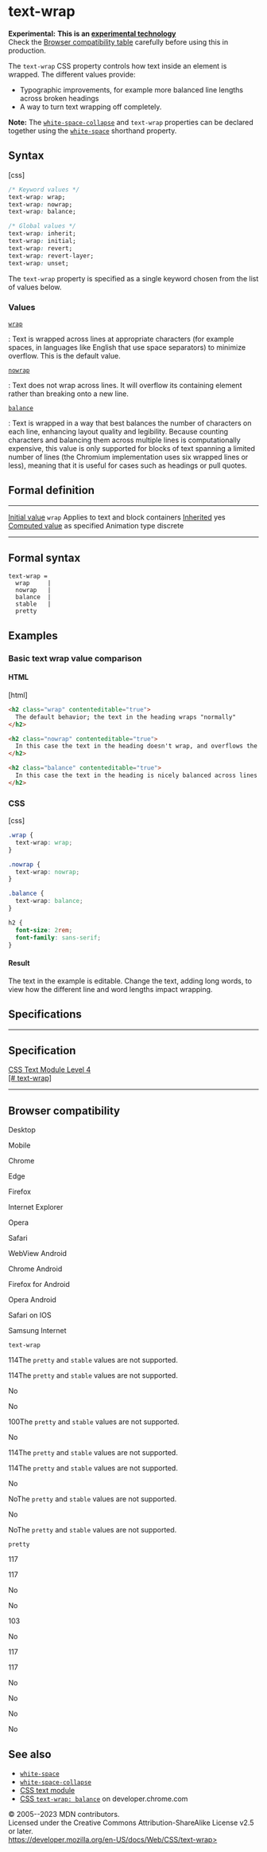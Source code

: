 text-wrap
=========

**Experimental:** **This is an [experimental
technology](https://developer.mozilla.org/en-US/docs/MDN/Writing_guidelines/Experimental_deprecated_obsolete#experimental)**\
Check the [Browser compatibility table](#browser_compatibility)
carefully before using this in production.

The `text-wrap` CSS property controls how text inside an element is
wrapped. The different values provide:

- Typographic improvements, for example more balanced line lengths
    across broken headings
- A way to turn text wrapping off completely.

**Note:** The [`white-space-collapse`](white-space-collapse.md) and
`text-wrap` properties can be declared together using the
[`white-space`](white-space.md) shorthand property.

Syntax
------

[css]

```css
/* Keyword values */
text-wrap: wrap;
text-wrap: nowrap;
text-wrap: balance;

/* Global values */
text-wrap: inherit;
text-wrap: initial;
text-wrap: revert;
text-wrap: revert-layer;
text-wrap: unset;
```

The `text-wrap` property is specified as a single keyword chosen from
the list of values below.

### Values

[`wrap`](#wrap)

:   Text is wrapped across lines at appropriate characters (for example
    spaces, in languages like English that use space separators) to
    minimize overflow. This is the default value.

[`nowrap`](#nowrap)

:   Text does not wrap across lines. It will overflow its containing
    element rather than breaking onto a new line.

[`balance`](#balance)

:   Text is wrapped in a way that best balances the number of characters
    on each line, enhancing layout quality and legibility. Because
    counting characters and balancing them across multiple lines is
    computationally expensive, this value is only supported for blocks
    of text spanning a limited number of lines (the Chromium
    implementation uses six wrapped lines or less), meaning that it is
    useful for cases such as headings or pull quotes.

Formal definition
-----------------

  ---------------------------------- ---------------------------
  [Initial value](initial_value.md)     `wrap`
  Applies to                         text and block containers
  [Inherited](inheritance.md)           yes
  [Computed value](computed_value.md)   as specified
  Animation type                     discrete
  ---------------------------------- ---------------------------

Formal syntax
-------------

```
text-wrap = 
  wrap     |
  nowrap   |
  balance  |
  stable   |
  pretty   
```

Examples
--------

### Basic text wrap value comparison

#### HTML

[html]

```html
<h2 class="wrap" contenteditable="true">
  The default behavior; the text in the heading wraps "normally"
</h2>

<h2 class="nowrap" contenteditable="true">
  In this case the text in the heading doesn't wrap, and overflows the container
</h2>

<h2 class="balance" contenteditable="true">
  In this case the text in the heading is nicely balanced across lines
</h2>
```

### CSS

[css]

```css
.wrap {
  text-wrap: wrap;
}

.nowrap {
  text-wrap: nowrap;
}

.balance {
  text-wrap: balance;
}

h2 {
  font-size: 2rem;
  font-family: sans-serif;
}
```

#### Result

The text in the example is editable. Change the text, adding long words,
to view how the different line and word lengths impact wrapping.

Specifications
--------------

  -----------------------------------------------------------------------

Specification
  -----------------------------------------------------------------------

  [CSS Text Module Level 4\
  [\# text-wrap]](https://drafts.csswg.org/css-text-4/#text-wrap)

  -----------------------------------------------------------------------

Browser compatibility
---------------------

Desktop

Mobile

Chrome

Edge

Firefox

Internet Explorer

Opera

Safari

WebView Android

Chrome Android

Firefox for Android

Opera Android

Safari on IOS

Samsung Internet

`text-wrap`

114The `pretty` and `stable` values are not supported.

114The `pretty` and `stable` values are not supported.

No

No

100The `pretty` and `stable` values are not supported.

No

114The `pretty` and `stable` values are not supported.

114The `pretty` and `stable` values are not supported.

No

NoThe `pretty` and `stable` values are not supported.

No

NoThe `pretty` and `stable` values are not supported.

`pretty`

117

117

No

No

103

No

117

117

No

No

No

No

See also
--------

- [`white-space`](white-space.md)
- [`white-space-collapse`](white-space-collapse.md)
- [CSS text module](css_text.md)
- [CSS
    `text-wrap: balance`](https://developer.chrome.com/blog/css-text-wrap-balance/)
    on developer.chrome.com

© 2005--2023 MDN contributors.\
Licensed under the Creative Commons Attribution-ShareAlike License v2.5
or later.\
https://developer.mozilla.org/en-US/docs/Web/CSS/text-wrap>
